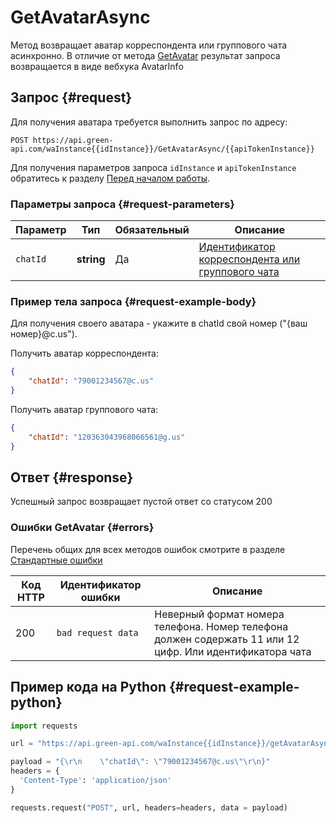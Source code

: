 # GetAvatarAsync

Метод возвращает аватар корреспондента или группового чата асинхронно. В отличие от метода [GetAvatar](GetAvatar) результат запроса возвращается в виде вебхука AvatarInfo

## Запрос {#request}

Для получения аватара требуется выполнить запрос по адресу:
```
POST https://api.green-api.com/waInstance{{idInstance}}/GetAvatarAsync/{{apiTokenInstance}}
```

Для получения параметров запроса `idInstance` и `apiTokenInstance` обратитесь к разделу [Перед началом работы](../../before-start.md#parameters).

### Параметры запроса {#request-parameters}

Параметр | Тип | Обязательный | Описание
----- | ----- | ----- | -----
`chatId` | **string** | Да | [Идентификатор корреспондента или группового чата](../chat-id.md)

### Пример тела запроса {#request-example-body}

Для получения своего аватара - укажите в chatId свой номер ("{ваш номер}@c.us").

Получить аватар корреспондента:
```json
{
    "chatId": "79001234567@c.us"
}
```

Получить аватар группового чата:
```json
{
    "chatId": "120363043968066561@g.us"
}
```

## Ответ {#response}

Успешный запрос возвращает пустой ответ со статусом 200

### Ошибки GetAvatar {#errors}

Перечень общих для всех методов ошибок смотрите в разделе [Стандартные ошибки](../common-errors.md)

Код HTTP | Идентификатор ошибки | Описание
----- | ----- | -----
200|`bad request data`| Неверный формат номера телефона. Номер телефона должен содержать 11 или 12 цифр. Или идентификатора чата

## Пример кода на Python  {#request-example-python}

```python
import requests

url = "https://api.green-api.com/waInstance{{idInstance}}/getAvatarAsync/{{apiTokenInstance}}"

payload = "{\r\n    \"chatId\": \"79001234567@c.us\"\r\n}"
headers = {
  'Content-Type': 'application/json'
}

requests.request("POST", url, headers=headers, data = payload)

```